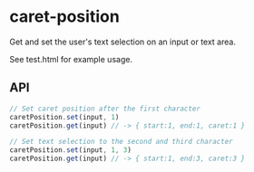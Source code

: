 caret-position
==============

Get and set the user's text selection on an input or text area.

See test.html for example usage.

API
---

```js
// Set caret position after the first character
caretPosition.set(input, 1)
caretPosition.get(input) // -> { start:1, end:1, caret:1 }

// Set text selection to the second and third character
caretPosition.set(input, 1, 3)
caretPosition.get(input) // -> { start:1, end:3, caret:3 }
```